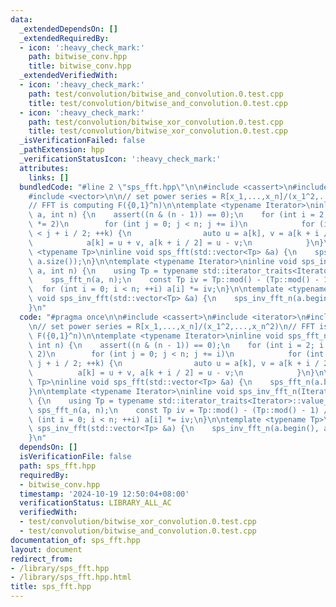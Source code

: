 ```yaml
---
data:
  _extendedDependsOn: []
  _extendedRequiredBy:
  - icon: ':heavy_check_mark:'
    path: bitwise_conv.hpp
    title: bitwise_conv.hpp
  _extendedVerifiedWith:
  - icon: ':heavy_check_mark:'
    path: test/convolution/bitwise_and_convolution.0.test.cpp
    title: test/convolution/bitwise_and_convolution.0.test.cpp
  - icon: ':heavy_check_mark:'
    path: test/convolution/bitwise_xor_convolution.0.test.cpp
    title: test/convolution/bitwise_xor_convolution.0.test.cpp
  _isVerificationFailed: false
  _pathExtension: hpp
  _verificationStatusIcon: ':heavy_check_mark:'
  attributes:
    links: []
  bundledCode: "#line 2 \"sps_fft.hpp\"\n\n#include <cassert>\n#include <iterator>\n\
    #include <vector>\n\n// set power series = R[x_1,...,x_n]/(x_1^2,...,x_n^2)\n\
    // FFT is computing F({0,1}^n)\n\ntemplate <typename Iterator>\ninline void sps_fft_n(Iterator\
    \ a, int n) {\n    assert((n & (n - 1)) == 0);\n    for (int i = 2; i <= n; i\
    \ *= 2)\n        for (int j = 0; j < n; j += i)\n            for (int k = j; k\
    \ < j + i / 2; ++k) {\n                auto u = a[k], v = a[k + i / 2];\n    \
    \            a[k] = u + v, a[k + i / 2] = u - v;\n            }\n}\n\ntemplate\
    \ <typename Tp>\ninline void sps_fft(std::vector<Tp> &a) {\n    sps_fft_n(a.begin(),\
    \ a.size());\n}\n\ntemplate <typename Iterator>\ninline void sps_inv_fft_n(Iterator\
    \ a, int n) {\n    using Tp = typename std::iterator_traits<Iterator>::value_type;\n\
    \    sps_fft_n(a, n);\n    const Tp iv = Tp::mod() - (Tp::mod() - 1) / n;\n  \
    \  for (int i = 0; i < n; ++i) a[i] *= iv;\n}\n\ntemplate <typename Tp>\ninline\
    \ void sps_inv_fft(std::vector<Tp> &a) {\n    sps_inv_fft_n(a.begin(), a.size());\n\
    }\n"
  code: "#pragma once\n\n#include <cassert>\n#include <iterator>\n#include <vector>\n\
    \n// set power series = R[x_1,...,x_n]/(x_1^2,...,x_n^2)\n// FFT is computing\
    \ F({0,1}^n)\n\ntemplate <typename Iterator>\ninline void sps_fft_n(Iterator a,\
    \ int n) {\n    assert((n & (n - 1)) == 0);\n    for (int i = 2; i <= n; i *=\
    \ 2)\n        for (int j = 0; j < n; j += i)\n            for (int k = j; k <\
    \ j + i / 2; ++k) {\n                auto u = a[k], v = a[k + i / 2];\n      \
    \          a[k] = u + v, a[k + i / 2] = u - v;\n            }\n}\n\ntemplate <typename\
    \ Tp>\ninline void sps_fft(std::vector<Tp> &a) {\n    sps_fft_n(a.begin(), a.size());\n\
    }\n\ntemplate <typename Iterator>\ninline void sps_inv_fft_n(Iterator a, int n)\
    \ {\n    using Tp = typename std::iterator_traits<Iterator>::value_type;\n   \
    \ sps_fft_n(a, n);\n    const Tp iv = Tp::mod() - (Tp::mod() - 1) / n;\n    for\
    \ (int i = 0; i < n; ++i) a[i] *= iv;\n}\n\ntemplate <typename Tp>\ninline void\
    \ sps_inv_fft(std::vector<Tp> &a) {\n    sps_inv_fft_n(a.begin(), a.size());\n\
    }\n"
  dependsOn: []
  isVerificationFile: false
  path: sps_fft.hpp
  requiredBy:
  - bitwise_conv.hpp
  timestamp: '2024-10-19 12:50:04+08:00'
  verificationStatus: LIBRARY_ALL_AC
  verifiedWith:
  - test/convolution/bitwise_xor_convolution.0.test.cpp
  - test/convolution/bitwise_and_convolution.0.test.cpp
documentation_of: sps_fft.hpp
layout: document
redirect_from:
- /library/sps_fft.hpp
- /library/sps_fft.hpp.html
title: sps_fft.hpp
---
```

